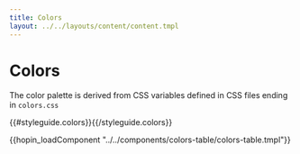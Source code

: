 ```yaml
---
title: Colors
layout: ../../layouts/content/content.tmpl
---
```

# Colors

The color palette is derived from CSS variables defined in CSS files ending in `colors.css`

{{#styleguide.colors}}<link href="{{.}}" rel="stylesheet" type="text/css">{{/styleguide.colors}}

{{hopin_loadComponent "../../components/colors-table/colors-table.tmpl"}}

<div class='__hopin__js-colors'></div>
